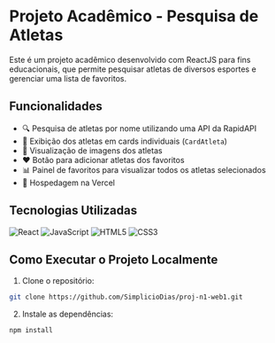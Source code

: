 # Projeto Acadêmico - Pesquisa de Atletas

Este é um projeto acadêmico desenvolvido com ReactJS para fins educacionais, que permite pesquisar atletas de diversos esportes e gerenciar uma lista de favoritos.

## Funcionalidades

- 🔍 Pesquisa de atletas por nome utilizando uma API da RapidAPI
- 🏅 Exibição dos atletas em cards individuais (`CardAtleta`)
- 📸 Visualização de imagens dos atletas
- ❤️ Botão para adicionar atletas dos favoritos
- 📊 Painel de favoritos para visualizar todos os atletas selecionados
- 🏨 Hospedagem na Vercel

## Tecnologias Utilizadas

![React](https://img.shields.io/badge/react-0D0628.svg?style=for-the-badge&logo=react) ![JavaScript](https://img.shields.io/badge/javascript-%23323330.svg?style=for-the-badge&logo=javascript&logoColor=%23F7DF1E)
![HTML5](https://img.shields.io/badge/html5-%23E34F26.svg?style=for-the-badge&logo=html5&logoColor=white) ![CSS3](https://img.shields.io/badge/css3-%231572B6.svg?style=for-the-badge&logo=css3&logoColor=white)

## Como Executar o Projeto Localmente

1. Clone o repositório:
```bash
git clone https://github.com/SimplicioDias/proj-n1-web1.git
```

2. Instale as dependências:
```bash
npm install
```
